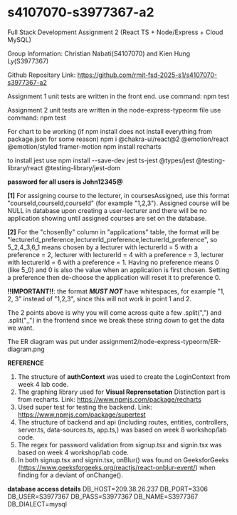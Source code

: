 # s4107070-s3977367-a2
Full Stack Development Assignment 2 (React TS + Node/Express + Cloud MySQL)

Group Information:
Christian Nabati(S4107070) and Kien Hung Ly(S3977367)

Github Repositary Link:
https://github.com/rmit-fsd-2025-s1/s4107070-s3977367-a2

Assignment 1 unit tests are written in the front end.
use command: npm test

Assignment 2 unit tests are written in the node-express-typeorm file
use command: npm test

For chart to be working (if npm install does not install everything from package.json for some reason)
npm i @chakra-ui/react@2 @emotion/react @emotion/styled framer-motion
npm install recharts

to install jest use
npm install --save-dev jest ts-jest @types/jest @testing-library/react @testing-library/jest-dom

**password for all users is John12345@**

**[1]** 
For assigning course to the lecturer, in coursesAssigned, use this format "courseId,courseId,courseId" (for example "1,2,3"). Assigned course will be NULL in database upon creating a user-lecturer and there will be no application showing until assigned courses are set on the database. 

**[2]** 
For the "chosenBy" column in "applications" table, the format will be "lecturerId_preference,lecturerId_preference,lecturerId_preference", so 5_2,4_3,6_1 means chosen by a lecturer with lecturerId = 5 with a preference = 2, lecturer with lecturerId = 4 with a preference = 3, lecturer with lecturerId = 6 with a preference = 1. Having no preference means 0 (like 5_0) and 0 is also the value when an application is first chosen. Setting a preference then de-choose the application will reset it to preference 0. 

**!!IMPORTANT!!**: the format ***MUST NOT*** have whitespaces, for example "1, 2, 3" instead of "1,2,3", since this will not work in point 1 and 2.

The 2 points above is why you will come across quite a few .split(",") and .split("_") in the frontend since we break these string down to get the data we want. 

The ER diagram was put under assignment2/node-express-typeorm/ER-diagram.png


**REFERENCE**
1. The structure of **authContext** was used to create the LoginContext from week 4 lab code.
2. The graphing library used for **Visual Reprensetation** Distinction part is from recharts.
Link: https://www.npmjs.com/package/recharts
3. Used super test for testing the backend. 
Link: https://www.npmjs.com/package/supertest
4. The structure of backend and api (including routes, entities, controllers, server.ts, data-sources.ts, app.ts,) was based on week 8 workshop/lab code. 
5. The regex for password validation from signup.tsx and signin.tsx was based on week 4 workshop/lab code.
6. In both signup.tsx and signin.tsx, onBlur() was found on GeeksforGeeks (https://www.geeksforgeeks.org/reactjs/react-onblur-event/) when finding for a deviant of onChange(). 


**database access details**
DB_HOST=209.38.26.237
DB_PORT=3306
DB_USER=S3977367
DB_PASS=S3977367
DB_NAME=S3977367
DB_DIALECT=mysql


